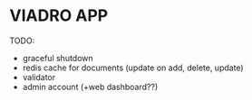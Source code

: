 # VIADRO APP

TODO:
- graceful shutdown
- redis cache for documents (update on add, delete, update)
- validator
- admin account (+web dashboard??)